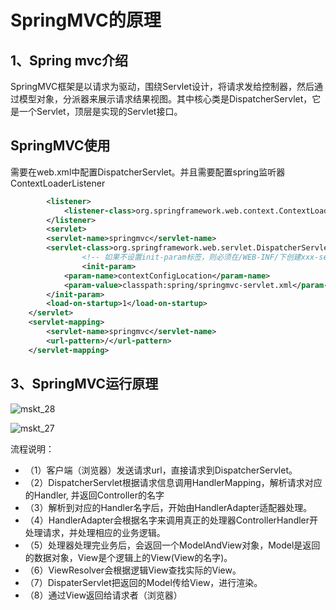 # SpringMVC的原理

## 1、Spring mvc介绍
SpringMVC框架是以请求为驱动，围绕Servlet设计，将请求发给控制器，然后通过模型对象，分派器来展示请求结果视图。其中核心类是DispatcherServlet，它是一个Servlet，顶层是实现的Servlet接口。

## SpringMVC使用
需要在web.xml中配置DispatcherServlet。并且需要配置spring监听器ContextLoaderListener
```xml
        <listener>
            <listener-class>org.springframework.web.context.ContextLoaderListener</listener-class>
        </listener>        
        <servlet>
		<servlet-name>springmvc</servlet-name>
		<servlet-class>org.springframework.web.servlet.DispatcherServlet</servlet-class>
                <!-- 如果不设置init-param标签，则必须在/WEB-INF/下创建xxx-servlet.xml文件，其中xxx是servlet-name中配置的名称。  -->
                <init-param>
			<param-name>contextConfigLocation</param-name>
			<param-value>classpath:spring/springmvc-servlet.xml</param-value>
		</init-param>
		<load-on-startup>1</load-on-startup>
	</servlet>
	<servlet-mapping>
		<servlet-name>springmvc</servlet-name>
		<url-pattern>/</url-pattern>
	</servlet-mapping>
```

## 3、SpringMVC运行原理

![mskt_28](https://alexleon.oss-cn-shanghai.aliyuncs.com/markdown-pic/%E9%9D%A2%E8%AF%95%E8%80%83%E9%A2%98/mskt_28.png)

![mskt_27](https://alexleon.oss-cn-shanghai.aliyuncs.com/markdown-pic/%E9%9D%A2%E8%AF%95%E8%80%83%E9%A2%98/mskt_27.png)

流程说明：
- （1）客户端（浏览器）发送请求url，直接请求到DispatcherServlet。
- （2）DispatcherServlet根据请求信息调用HandlerMapping，解析请求对应的Handler, 并返回Controller的名字
- （3）解析到对应的Handler名字后，开始由HandlerAdapter适配器处理。
- （4）HandlerAdapter会根据名字来调用真正的处理器ControllerHandler开处理请求，并处理相应的业务逻辑。
- （5）处理器处理完业务后，会返回一个ModelAndView对象，Model是返回的数据对象，View是个逻辑上的View(View的名字)。
- （6）ViewResolver会根据逻辑View查找实际的View。
- （7）DispaterServlet把返回的Model传给View，进行渲染。
- （8）通过View返回给请求者（浏览器）